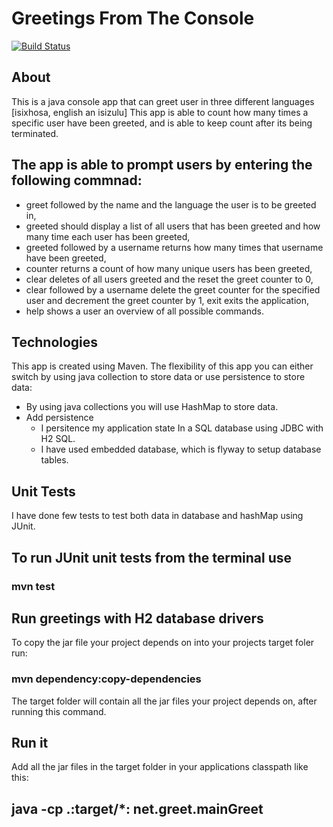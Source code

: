 # Greetings From The Console

[![Build Status](https://travis-ci.org/Theophelus/greet-in-java.svg?branch=master)](https://travis-ci.org/Theophelus/greet-in-java)

## About

This is a java console app that can greet user in three different languages [isixhosa, english an isizulu]
This app is able to count how many times a specific user have been greeted, and is able to keep count after its being terminated.

## The app is able to prompt users by entering the following commnad:

* greet followed by the name and the language the user is to be greeted in,
* greeted should display a list of all users that has been greeted and how many time each user has been greeted,
* greeted followed by a username returns how many times that username have been greeted,
* counter returns a count of how many unique users has been greeted,
* clear deletes of all users greeted and the reset the greet counter to 0,
* clear followed by a username delete the greet counter for the specified user and decrement the greet counter by 1,
  exit exits the application,
* help shows a user an overview of all possible commands.

## Technologies

This app is created using Maven. The flexibility of this app you can either switch by using java collection to store data 
or use persistence to store data:

* By using java collections you will use HashMap to store data.
* Add persistence
  * I persitence my application state In a SQL database using JDBC with H2 SQL.
  * I have used embedded database, which is flyway to setup database tables.

## Unit Tests
I have done few tests to test both data in database and hashMap using JUnit. 
## To run JUnit unit tests from the terminal use
  ### mvn test

## Run greetings with H2 database drivers

To copy the jar file your project depends on into your projects target foler run:

### mvn dependency:copy-dependencies

The target folder will contain all the jar files your project depends on, after running this command.

## Run it

Add all the jar files in the target folder in your applications classpath like this:
## java -cp .:target/*: net.greet.mainGreet



